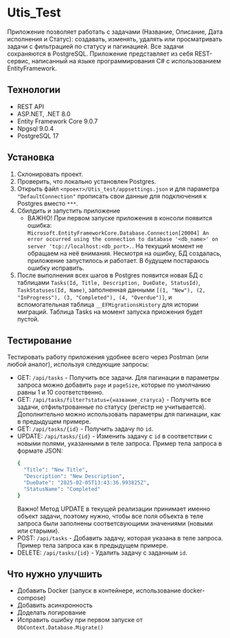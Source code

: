 # Utis_Test
Приложение позволяет работать с задачами (Название, Описание, Дата исполнения и Статус): создавать, изменять, удалять или просматривать задачи с фильтрацией по статусу и пагинацией. Все задачи сохраняются в PostgreSQL. Приложение представляет из себя REST-сервис, написанный на языке программирования C# с использованием EntityFramework.

## Технологии
- REST API
- ASP.NET, .NET 8.0
- Entity Framework Core 9.0.7
- Npgsql 9.0.4
- PostgreSQL 17

## Установка
1. Склонировать проект.
2. Проверить, что локально установлен Postgres.
3. Открыть файл ```<проект>/Utis_test/appsettings.json``` и для параметра ```"DefaultConnection"``` прописать свои данные для подключения к Postgres вместо ```***```.
4. Сбилдить и запустить приложение
   - ВАЖНО! При первом запуске приложения в консоли появится ошибка: ```Microsoft.EntityFrameworkCore.Database.Connection[20004] An error occurred using the connection to database '<db_name>' on server 'tcp://localhost:<db_port>.```. На текущий момент не обращаем на неё внимания. Несмотря на ошибку, БД создалась, приложение запустилось и работает. В будущем постараюсь ошибку исправить.
5. После выполнения всех шагов в Postgres появится новая БД с таблицами ```Tasks(Id, Title, Description, DueDate, StatusId)```, ```TaskStatuses(Id, Name)```, заполненная данными ```[(1, "New"), (2, "InProgress"), (3, "Completed"), (4, "Overdue")]```, и вспомогательная таблица ```__EFMigrationsHistory``` для истории миграций. Таблица Tasks на момент запуска приожения будет пустой. 

## Тестирование
Тестировать работу приложения удобнее всего через Postman (или любой аналог), используя следующие запросы:
- GET: ```/api/tasks``` - Получить все задачи. Для пагинации в параметры запроса можно добавить ```page``` и ```pageSize```, которые по умолчанию равны 1 и 10 соответственно.
- GET: ```/api/tasks/filter?status={название_статуса}``` - Получить все задачи, отфильтрованные по статусу (регистр не учитывается). Дополнительно можно использовать параметры для пагинации, как в предыдущем примере.
- GET: ```/api/tasks/{id}``` - Получить задачу по ```id```.
- UPDATE: ```/api/tasks/{id}``` - Изменить задачу с ```id``` в соответствии с новыми полями, указанными в теле запроса. Пример тела запроса в формате JSON:
  ```sh
  {
    "Title": "New Title",
    "Description": "New Description",
    "DueDate": "2025-02-05T13:43:36.993825Z",
    "StatusName": "Completed"
  }
  ```
  Важно! Метод UPDATE в текущей реализации принимает именно объект задачи, поэтому нужно, чтобы все поля объекта в теле запроса были заполнены соответсвующими значениями (новыми или старыми).
- POST: ```/api/tasks``` - Добавить задачу, которая указана в теле запроса. Пример тела запроса как в предыдущем примере.
- DELETE: ```/api/tasks/{id}``` - Удалить задачу с заданным ```id```.

## Что нужно улучшить
- Добавить Docker (запуск в контейнере, использование docker-compose) 
- Добавить асинхронность
- Доделать логирование
- Исправить ошибку при первом запуске от ```DbContext.Database.Migrate()```
